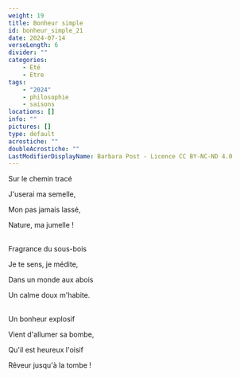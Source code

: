 ```yaml
---
weight: 19
title: Bonheur simple
id: bonheur_simple_21
date: 2024-07-14
verseLength: 6
divider: ""
categories:
    - Eté
    - Etre
tags:
    - "2024"
    - philosophie
    - saisons
locations: []
info: ""
pictures: []
type: default
acrostiche: ""
doubleAcrostiche: ""
LastModifierDisplayName: Barbara Post - Licence CC BY-NC-ND 4.0
---
```

Sur le chemin tracé

J'userai ma semelle,

Mon pas jamais lassé,

Nature, ma jumelle !

 \
Fragrance du sous-bois

Je te sens, je médite,

Dans un monde aux abois

Un calme doux m'habite.

 \
Un bonheur explosif

Vient d'allumer sa bombe,

Qu'il est heureux l'oisif

Rêveur jusqu'à la tombe !